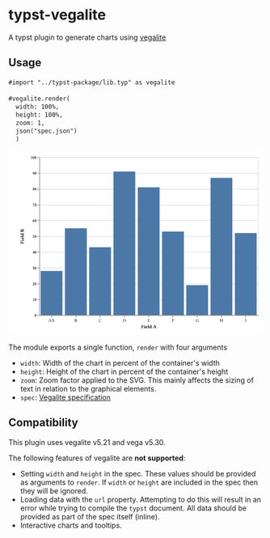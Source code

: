 # typst-vegalite

A typst plugin to generate charts using [vegalite](https://vega.github.io/vega-lite/)

## Usage

```typst
#import "../typst-package/lib.typ" as vegalite

#vegalite.render(
  width: 100%,
  height: 100%,
  zoom: 1,
  json("spec.json")
  )

```

![Example](examples/image.png)

The module exports a single function, `render` with four arguments

* `width`: Width of the chart in percent of the container's width
* `height`: Height of the chart in percent of the container's height
* `zoom`: Zoom factor applied to the SVG. This mainly affects the sizing of text in relation to the graphical elements.
* `spec`: [Vegalite specification](https://vega.github.io/vega-lite/docs/spec.html)

## Compatibility

This plugin uses vegalite v5.21 and vega v5.30.

The following features of vegalite are **not supported**:

* Setting `width` and `height` in the spec. These values should be provided as arguments to `render`. If `width` or `height` are included in the spec then they will be ignored.
* Loading data with the `url` property. Attempting to do this will result in an error while trying to compile the `typst` document. All data should be provided as part of the spec itself (inline).
* Interactive charts and tooltips. 